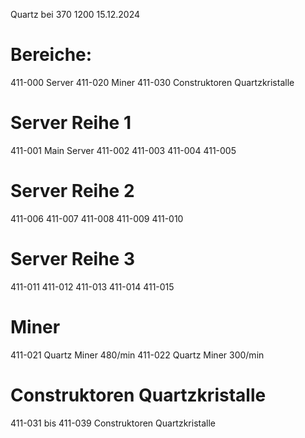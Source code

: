 Quartz bei 370 1200
15.12.2024


# Bereiche:
411-000 Server
411-020 Miner
411-030 Construktoren Quartzkristalle

# Server Reihe 1
411-001 Main Server
411-002 
411-003 
411-004 
411-005 

# Server Reihe 2
411-006 
411-007 
411-008 
411-009 
411-010 

# Server Reihe 3
411-011 
411-012 
411-013 
411-014 
411-015 

# Miner
411-021 Quartz Miner 480/min
411-022 Quartz Miner 300/min

# Construktoren Quartzkristalle
411-031 bis 411-039 Construktoren Quartzkristalle
